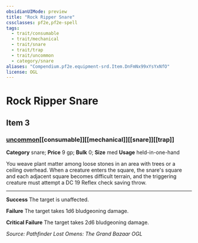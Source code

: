 ```yaml
---
obsidianUIMode: preview
title: "Rock Ripper Snare"
cssclasses: pf2e,pf2e-spell
tags:
  - trait/consumable
  - trait/mechanical
  - trait/snare
  - trait/trap
  - trait/uncommon
  - category/snare
aliases: "Compendium.pf2e.equipment-srd.Item.DnFmNx99xYsYxNfO"
license: OGL
---
```

# Rock Ripper Snare
## Item 3
### [uncommon](uncommon "Uncommon Rarity Trait")[[consumable]][[mechanical]][[snare]][[trap]]

**Category** snare; 
**Price** 9 gp; 
**Bulk** 0; **Size** med
**Usage** held-in-one-hand

You weave plant matter among loose stones in an area with trees or a ceiling overhead. When a creature enters the square, the snare's square and each adjacent square becomes difficult terrain, and the triggering creature must attempt a DC 19 Reflex check saving throw.

* * *

**Success** The target is unaffected.

**Failure** The target takes 1d6 bludgeoning damage.

**Critical Failure** The target takes 2d6 bludgeoning damage.

*Source: Pathfinder Lost Omens: The Grand Bazaar*
*OGL*